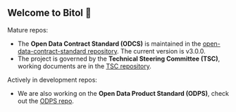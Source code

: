 ## Welcome to Bitol 👋

Mature repos:

* The **Open Data Contract Standard (ODCS)** is maintained in the  [open-data-contract-standard repository](https://github.com/bitol-io/open-data-contract-standard). The current version is v3.0.0.
* The project is governed by the **Technical Steering Committee (TSC)**, working documents are in the [TSC repository](https://github.com/bitol-io/tsc).

Actively in development repos:

* We are also working on the **Open Data Product Standard (ODPS)**, check out the [ODPS repo](https://github.com/bitol-io/open-data-product-standard).

<!--

**Here are some ideas to get you started:**

🙋‍♀️ A short introduction - what is your organization all about?
🌈 Contribution guidelines - how can the community get involved?
👩‍💻 Useful resources - where can the community find your docs? Is there anything else the community should know?
🍿 Fun facts - what does your team eat for breakfast?
🧙 Remember, you can do mighty things with the power of [Markdown](https://docs.github.com/github/writing-on-github/getting-started-with-writing-and-formatting-on-github/basic-writing-and-formatting-syntax)
-->
